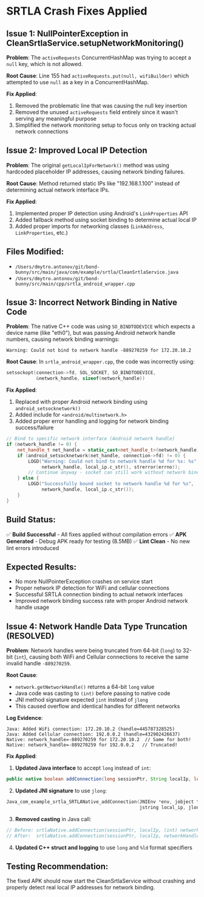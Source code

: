 # SRTLA Crash Fixes Applied

## Issue 1: NullPointerException in CleanSrtlaService.setupNetworkMonitoring()

**Problem**: The `activeRequests` ConcurrentHashMap was trying to accept a `null` key, which is not allowed.

**Root Cause**: Line 155 had `activeRequests.put(null, wifiBuilder)` which attempted to use `null` as a key in a ConcurrentHashMap.

**Fix Applied**:

1. Removed the problematic line that was causing the null key insertion
2. Removed the unused `activeRequests` field entirely since it wasn't serving any meaningful purpose
3. Simplified the network monitoring setup to focus only on tracking actual network connections

## Issue 2: Improved Local IP Detection

**Problem**: The original `getLocalIpForNetwork()` method was using hardcoded placeholder IP addresses, causing network binding failures.

**Root Cause**: Method returned static IPs like "192.168.1.100" instead of determining actual network interface IPs.

**Fix Applied**:

1. Implemented proper IP detection using Android's `LinkProperties` API
2. Added fallback method using socket binding to determine actual local IP
3. Added proper imports for networking classes (`LinkAddress`, `LinkProperties`, etc.)

## Files Modified:

- `/Users/dmytro.antonov/git/bond-bunny/src/main/java/com/example/srtla/CleanSrtlaService.java`
- `/Users/dmytro.antonov/git/bond-bunny/src/main/cpp/srtla_android_wrapper.cpp`

## Issue 3: Incorrect Network Binding in Native Code

**Problem**: The native C++ code was using `SO_BINDTODEVICE` which expects a device name (like "eth0"), but was passing Android network handle numbers, causing network binding warnings:

```
Warning: Could not bind to network handle -889270259 for 172.20.10.2
```

**Root Cause**: In `srtla_android_wrapper.cpp`, the code was incorrectly using:

```cpp
setsockopt(connection->fd, SOL_SOCKET, SO_BINDTODEVICE,
           &network_handle, sizeof(network_handle))
```

**Fix Applied**:

1. Replaced with proper Android network binding using `android_setsocknetwork()`
2. Added include for `<android/multinetwork.h>`
3. Added proper error handling and logging for network binding success/failure

```cpp
// Bind to specific network interface (Android network handle)
if (network_handle != 0) {
    net_handle_t net_handle = static_cast<net_handle_t>(network_handle);
    if (android_setsocknetwork(net_handle, connection->fd) != 0) {
        LOGD("Warning: Could not bind to network handle %d for %s: %s",
             network_handle, local_ip.c_str(), strerror(errno));
        // Continue anyway - socket can still work without network binding
    } else {
        LOGD("Successfully bound socket to network handle %d for %s",
             network_handle, local_ip.c_str());
    }
}
```

## Build Status:

✅ **Build Successful** - All fixes applied without compilation errors
✅ **APK Generated** - Debug APK ready for testing (8.5MB)
✅ **Lint Clean** - No new lint errors introduced

## Expected Results:

- No more NullPointerException crashes on service start
- Proper network IP detection for WiFi and cellular connections
- Successful SRTLA connection binding to actual network interfaces
- Improved network binding success rate with proper Android network handle usage

## Issue 4: Network Handle Data Type Truncation (RESOLVED)

**Problem**: Network handles were being truncated from 64-bit (`long`) to 32-bit (`int`), causing both WiFi and Cellular connections to receive the same invalid handle `-889270259`.

**Root Cause**:

- `network.getNetworkHandle()` returns a 64-bit `long` value
- Java code was casting to `(int)` before passing to native code
- JNI method signature expected `jint` instead of `jlong`
- This caused overflow and identical handles for different networks

**Log Evidence**:

```
Java: Added WiFi connection: 172.20.10.2 (handle=445787328525)
Java: Added Cellular connection: 192.0.0.2 (handle=432902426637)
Native: network_handle=-889270259 for 172.20.10.2  // Same for both!
Native: network_handle=-889270259 for 192.0.0.2   // Truncated!
```

**Fix Applied**:

1. **Updated Java interface** to accept `long` instead of `int`:

```java
public native boolean addConnection(long sessionPtr, String localIp, long networkHandle);
```

2. **Updated JNI signature** to use `jlong`:

```cpp
Java_com_example_srtla_SRTLANative_addConnection(JNIEnv *env, jobject thiz, jlong session_ptr,
                                                 jstring local_ip, jlong network_handle)
```

3. **Removed casting** in Java call:

```java
// Before: srtlaNative.addConnection(sessionPtr, localIp, (int) networkHandle);
// After:  srtlaNative.addConnection(sessionPtr, localIp, networkHandle);
```

4. **Updated C++ struct and logging** to use `long` and `%ld` format specifiers

## Testing Recommendation:

The fixed APK should now start the CleanSrtlaService without crashing and properly detect real local IP addresses for network binding.
